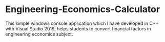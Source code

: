 # Engineering-Economics-Calculator
This simple windows console application which I have developed in C++ with Visual Studio 2019, helps students to convert financial factors in engineering economics subject.
